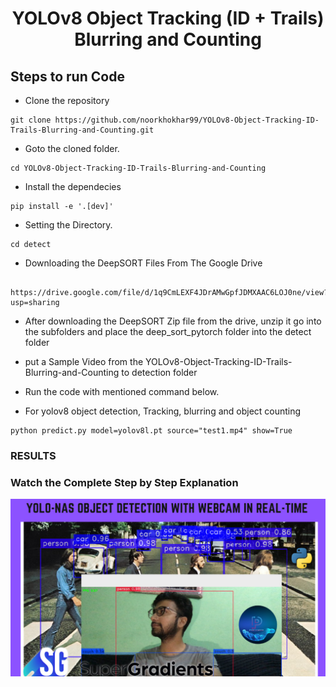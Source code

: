 <H1 align="center">
YOLOv8 Object Tracking (ID + Trails) Blurring and Counting </H1>


## Steps to run Code

- Clone the repository
```
git clone https://github.com/noorkhokhar99/YOLOv8-Object-Tracking-ID-Trails-Blurring-and-Counting.git
```
- Goto the cloned folder.
```
cd YOLOv8-Object-Tracking-ID-Trails-Blurring-and-Counting
```
- Install the dependecies
```
pip install -e '.[dev]'

```

- Setting the Directory.
```
cd detect

```
- Downloading the DeepSORT Files From The Google Drive 
```

https://drive.google.com/file/d/1q9CmLEXF4JDrAMwGpfJDMXAAC6LOJ0ne/view?usp=sharing
```
- After downloading the DeepSORT Zip file from the drive, unzip it go into the subfolders and place the deep_sort_pytorch folder into the detect folder

- put a Sample Video from the YOLOv8-Object-Tracking-ID-Trails-Blurring-and-Counting to detection  folder


- Run the code with mentioned command below.

- For yolov8 object detection, Tracking,  blurring and object counting
```
python predict.py model=yolov8l.pt source="test1.mp4" show=True
```

### RESULTS



### Watch the Complete Step by Step Explanation

[![Watch the video](https://github.com/noorkhokhar99/YOLO-NAS-Object-Detection-with-Webcam-in-Real-time/blob/main/how%20to%20become%20a%20(1)%20(1).png)](https://www.youtube.com/watch?v=st9o5XqqNno)

